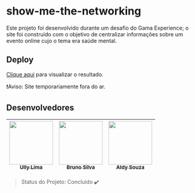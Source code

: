 # show-me-the-networking

<p>Este projeto foi desenvolvido durante um desafio do Gama Experience; o site foi construído com o objetivo de centralizar informações sobre um evento online cujo o tema era saúde mental.</p>

## Deploy

[Clique aqui](https://www.beelieve.site/) para visualizar o resultado. 

❗Aviso: Site temporariamente fora do ar.

## Desenvolvedores

| [<img src="https://avatars1.githubusercontent.com/u/48460171?s=400&u=3575aa416914c013e7f5fc43a20c69f6be042b2a&v=4" width=115><br><sub>Ully Lima</sub>](https://github.com/ullyolima) | [<img src="https://avatars0.githubusercontent.com/u/17436856?s=400&u=06f833db45f6dd4b1e7a74279c2ba3f0b9439e09&v=4" width=115><br><sub>Bruno Silva</sub>](https://github.com/brunosilva) | [<img src="https://avatars0.githubusercontent.com/u/60198926?s=400&u=3358dd56ed4176400c61b9703be9199bbea0e016&v=4" width=115><br><sub>Aldy Souza</sub>](https://github.com/AldySouza) |
| :---: | :---: | :---: 

> Status do Projeto: Concluido :heavy_check_mark:
